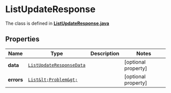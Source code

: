 

# ListUpdateResponse

The class is defined in **[ListUpdateResponse.java](../../src/main/java/example/micronaut/model/ListUpdateResponse.java)**

## Properties

Name | Type | Description | Notes
------------ | ------------- | ------------- | -------------
**data** | [`ListUpdateResponseData`](ListUpdateResponseData.md) |  |  [optional property]
**errors** | [`List&lt;Problem&gt;`](Problem.md) |  |  [optional property]





